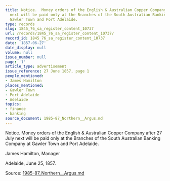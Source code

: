```yaml
---
title: Notice.  Money orders of the English & Australian Copper Company after 27 July
  next will be paid only at the Branches of the South Australian Banking Company at
  Gawler Town and Port Adelaide.
type: records
slug: 1845_76_sa_register_content_10737
url: /records/1845_76_sa_register_content_10737/
record_id: 1845_76_sa_register_content_10737
date: '1857-06-27'
date_display: null
volume: null
issue_number: null
page: '1'
article_type: advertisement
issue_reference: 27 June 1857, page 1
people_mentioned:
- James Hamilton
places_mentioned:
- Gawler Town
- Port Adelaide
- Adelaide
topics:
- finance
- banking
source_document: 1985-87_Northern__Argus.md
---
```


Notice.  Money orders of the English & Australian Copper Company after 27 July next will be paid only at the Branches of the South Australian Banking Company at Gawler Town and Port Adelaide.

James Hamilton, Manager

Adelaide, June 25, 1857.

Source: [1985-87_Northern__Argus.md](/downloads/markdown/1985-87_Northern__Argus.md)
